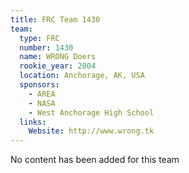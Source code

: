 ```yaml
---
title: FRC Team 1430
team:
  type: FRC
  number: 1430
  name: WRONG Doers
  rookie_year: 2004
  location: Anchorage, AK, USA
  sponsors:
    - AREA
    - NASA
    - West Anchorage High School
  links:
    Website: http://www.wrong.tk
---
```

No content has been added for this team